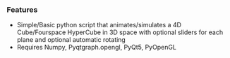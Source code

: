 ### Features

- Simple/Basic python script that animates/simulates a 4D Cube/Fourspace HyperCube in 3D space with optional sliders for each plane and optional automatic rotating
- Requires Numpy, Pyqtgraph.opengl, PyQt5, PyOpenGL
